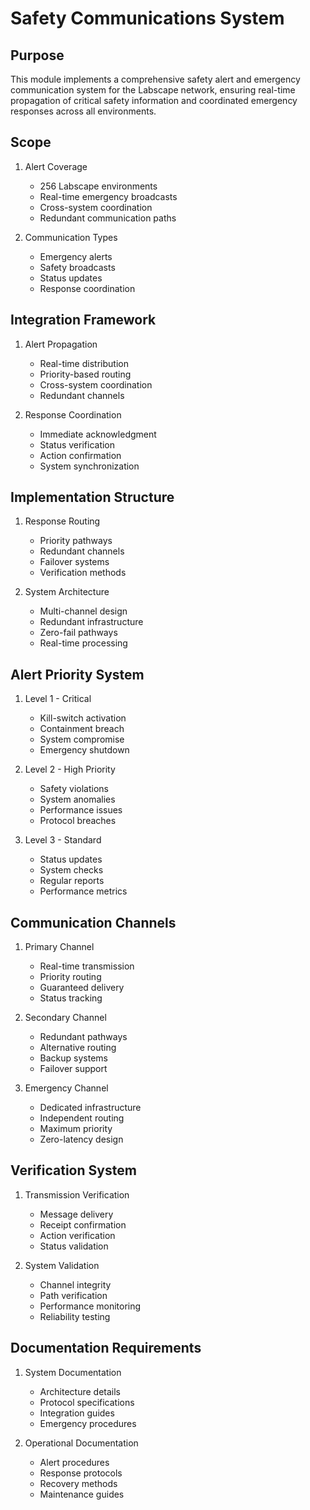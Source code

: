 # Safety Communications System

## Purpose

This module implements a comprehensive safety alert and emergency communication system for the Labscape network, ensuring real-time propagation of critical safety information and coordinated emergency responses across all environments.

## Scope

1. Alert Coverage
   - 256 Labscape environments
   - Real-time emergency broadcasts
   - Cross-system coordination
   - Redundant communication paths

2. Communication Types
   - Emergency alerts
   - Safety broadcasts
   - Status updates
   - Response coordination

## Integration Framework

1. Alert Propagation
   - Real-time distribution
   - Priority-based routing
   - Cross-system coordination
   - Redundant channels

2. Response Coordination
   - Immediate acknowledgment
   - Status verification
   - Action confirmation
   - System synchronization

## Implementation Structure

1. Response Routing
   - Priority pathways
   - Redundant channels
   - Failover systems
   - Verification methods

2. System Architecture
   - Multi-channel design
   - Redundant infrastructure
   - Zero-fail pathways
   - Real-time processing

## Alert Priority System

1. Level 1 - Critical
   - Kill-switch activation
   - Containment breach
   - System compromise
   - Emergency shutdown

2. Level 2 - High Priority
   - Safety violations
   - System anomalies
   - Performance issues
   - Protocol breaches

3. Level 3 - Standard
   - Status updates
   - System checks
   - Regular reports
   - Performance metrics

## Communication Channels

1. Primary Channel
   - Real-time transmission
   - Priority routing
   - Guaranteed delivery
   - Status tracking

2. Secondary Channel
   - Redundant pathways
   - Alternative routing
   - Backup systems
   - Failover support

3. Emergency Channel
   - Dedicated infrastructure
   - Independent routing
   - Maximum priority
   - Zero-latency design

## Verification System

1. Transmission Verification
   - Message delivery
   - Receipt confirmation
   - Action verification
   - Status validation

2. System Validation
   - Channel integrity
   - Path verification
   - Performance monitoring
   - Reliability testing

## Documentation Requirements

1. System Documentation
   - Architecture details
   - Protocol specifications
   - Integration guides
   - Emergency procedures

2. Operational Documentation
   - Alert procedures
   - Response protocols
   - Recovery methods
   - Maintenance guides